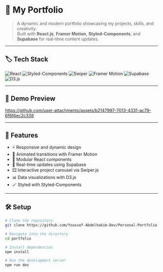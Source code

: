# 🌟 My Portfolio  

> A dynamic and modern portfolio showcasing my projects, skills, and creativity.  
> Built with **React.js**, **Framer Motion**, **Styled-Components**, and **Supabase** for real-time content updates.  

---

## 🏷️ Tech Stack  

![React](https://img.shields.io/badge/React-20232A?style=for-the-badge&logo=react&logoColor=61DAFB)
![Styled-Components](https://img.shields.io/badge/Styled--Components-DB7093?style=for-the-badge&logo=styled-components&logoColor=white)
![Swiper](https://img.shields.io/badge/Swiper.js-6332F6?style=for-the-badge&logo=swiper&logoColor=white)
![Framer Motion](https://img.shields.io/badge/Framer_Motion-EF007B?style=for-the-badge&logo=framer&logoColor=white)
![Supabase](https://img.shields.io/badge/Supabase-3FCF8E?style=for-the-badge&logo=supabase&logoColor=white)
![D3.js](https://img.shields.io/badge/D3.js-F9A03C?style=for-the-badge&logo=d3.js&logoColor=white)

---

## 🎥 Demo Preview  


https://github.com/user-attachments/assets/b2147997-7013-4331-ac79-6f6f4ec2c338




---

## 🎯 Features  

- ⚡ Responsive and dynamic design  
- 💫 Animated transitions with Framer Motion  
- 🧩 Modular React components  
- 🔄 Real-time updates using Supabase  
- 🎞️ Interactive project carousel via Swiper.js  
- 📊 Data visualizations with D3.js  
- 🪄 Styled with Styled-Components  

---

## 🛠️ Setup  

```bash
# Clone the repository
git clone https://github.com/Youssef-Abdelhakim-Dev/Personal-Portfolio.git

# Navigate into the directory
cd portfolio

# Install dependencies
npm install

# Run the development server
npm run dev
